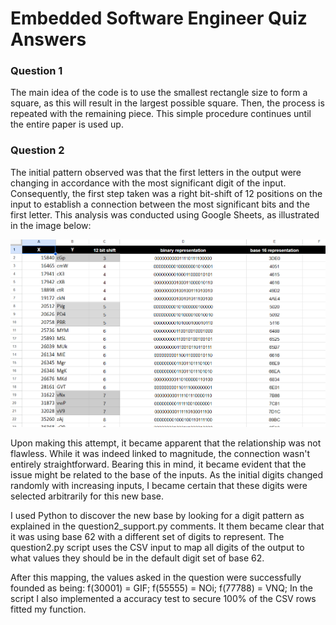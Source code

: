 # Embedded Software Engineer Quiz Answers

### Question 1

The main idea of the code is to use the smallest rectangle size to form a square, as this will result in the largest possible square. Then, the process is repeated with the remaining piece. This simple procedure continues until the entire paper is used up.

### Question 2

The initial pattern observed was that the first letters in the output were changing in accordance with the most significant digit of the input. Consequently, the first step taken was a right bit-shift of 12 positions on the input to establish a connection between the most significant bits and the first letter. This analysis was conducted using Google Sheets, as illustrated in the image below:

<img src="https://github.com/pedroneto1209/quiz-answers/blob/main/sheet_print.png" height="300" />

Upon making this attempt, it became apparent that the relationship was not flawless. While it was indeed linked to magnitude, the connection wasn't entirely straightforward. Bearing this in mind, it became evident that the issue might be related to the base of the inputs. As the initial digits changed randomly with increasing inputs, I became certain that these digits were selected arbitrarily for this new base.

I used Python to discover the new base by looking for a digit pattern as explained in the question2_support.py comments. It them became clear that it was using base 62 with a different set of digits to represent. The question2.py script uses the CSV input to map all digits of the output to what values they should be in the default digit set of base 62. 

After this mapping, the values asked in the question were successfully founded as being: f(30001) = GIF; f(55555) = NOi; f(77788) = VNQ;
In the script I also implemented a accuracy test to secure 100% of the CSV rows fitted my function.